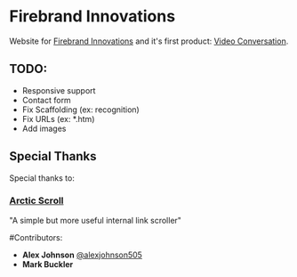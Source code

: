 # Firebrand Innovations

Website for [Firebrand Innovations](http://firebrandinnovations.com/) and it's first product: [Video Conversation](http://firebrandinnovations.com/videoconversation.htm).


## TODO:
- Responsive support
- Contact form
- Fix Scaffolding (ex: recognition)
- Fix URLs (ex: *.htm)
- Add images

## Special Thanks
Special thanks to:

### [Arctic Scroll](https://github.com/PaulAdamDavis/Arctic-Scroll)

"A simple but more useful internal link scroller"

#Contributors:

* __Alex Johnson__ [@alexjohnson505](https://github.com/alexjohnson505)
* __Mark Buckler__ []()
